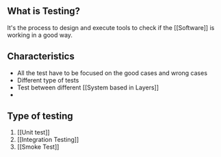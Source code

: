 ## What is Testing?

It's the process to design and execute tools to check if the [[Software]] is working in a good way.

## Characteristics

* All the test have to be focused on the good cases and wrong cases
* Different type of tests
* Test between different [[System based in Layers]]
*
## Type of testing

1. [[Unit test]]
2. [[Integration Testing]]
3. [[Smoke Test]]
